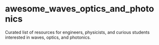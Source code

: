 # awesome_waves_optics_and_photonics
Curated list of resources for engineers, physicists, and curious students interested in waves, optics, and photonics.
